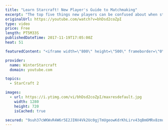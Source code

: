 ```yaml
---
title: "Learn Starcraft! New Player's Guide to Matchmaking"
excerpt: "The top five things new players can be confused about when starting off playing Starcraft 2!"
originalUrl: https://youtube.com/watch?v=bhDsd2coZpI
type: video
price: Free
length: PT5M33S
publishedDateTime: 2017-11-19T17:05:00Z
heat: 51

featuredContent: "<iframe width=\"800\" height=\"500\" frameborder=\"0\" src=\"https://www.youtube.com/embed/bhDsd2coZpI\" allow=\"accelerometer; autoplay; encrypted-media; gyroscope; picture-in-picture\" allowfullscreen></iframe>"

provider:
  name: WinterStarcraft
  domain: youtube.com

topics:
  - StarCraft 2

images:
  - url: https://i.ytimg.com/vi/bhDsd2coZpI/maxresdefault.jpg
    width: 1280
    height: 720
    isCached: true

secured: "9suh37cWKWvR4W6r5E2JINV4Vk2Uc0gjTmUgeowKdrKhLirv43qBm6MRx8zmuCQuyieZ2mRTdMgbxVzBExlM7AsoCxbIGCN/SEk0SIDcsAWQMXel3Sgpcs/kDERKwg5qZ52DOFpcowb9hmI4p4FBgb2H48e+miTcY65co4RR8RGWrSaJfWi/OqD+ZrKUj+bydau4Sub3snO7TXEfc9Sm6x9lhsu9Jye+D+AxIExd9G2hySd8RPs1wFUaUG/gbCLpmvIn07rlBN4ry1DZrYs/ZHGOH+uuIV94VVWK0gRkKAQ2Sa8JFFN6ybAqIv12kjg9eGEV+Y8ace3JqJwKGJyWzJR3Ckz6R8Pd1lGkLsZyRMmEVNNEqckM4oVad0yAY7WOtvnl3D05gvWAxdJ2Jx1UpcmUU9KKfMg/7fa3X0wDK0M=;+Npmf6cz23ZUTE8CDRwh9g=="
---
```


